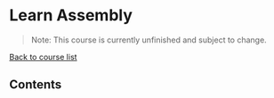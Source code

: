 # Learn Assembly

> Note: This course is currently unfinished and subject to change.

[Back to course list](../README.md)

## Contents
